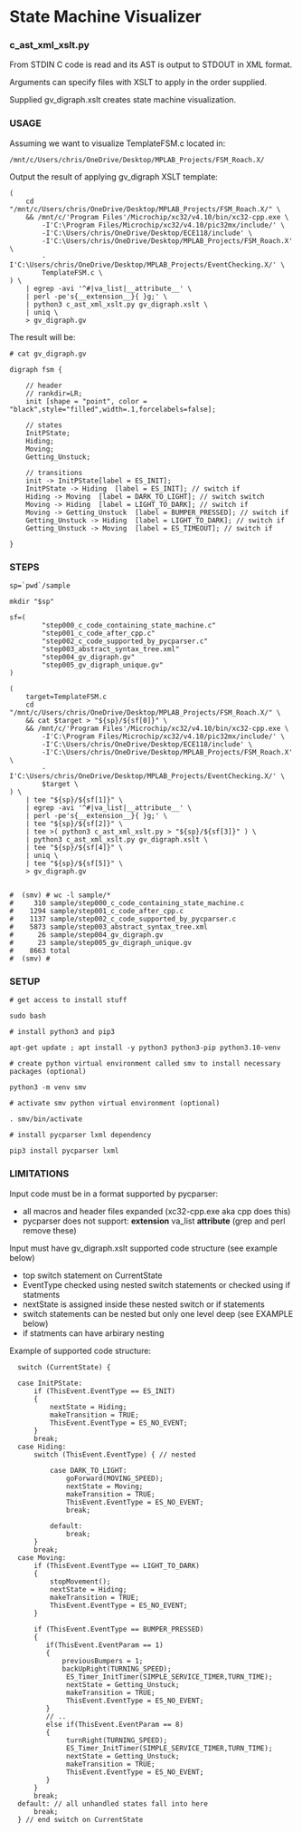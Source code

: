 # State Machine Visualizer

### c_ast_xml_xslt.py

From STDIN C code is read and its AST is output to STDOUT in XML format.

Arguments can specify files with XSLT to apply in the order supplied.

Supplied gv_digraph.xslt creates state machine visualization. 

### USAGE

Assuming we want to visualize TemplateFSM.c located in:
```
/mnt/c/Users/chris/OneDrive/Desktop/MPLAB_Projects/FSM_Roach.X/
```

Output the result of applying gv_digraph XSLT template:
```
( 
    cd "/mnt/c/Users/chris/OneDrive/Desktop/MPLAB_Projects/FSM_Roach.X/" \
    && /mnt/c/'Program Files'/Microchip/xc32/v4.10/bin/xc32-cpp.exe \
        -I'C:\Program Files/Microchip/xc32/v4.10/pic32mx/include/' \
        -I'C:\Users/chris/OneDrive/Desktop/ECE118/include' \
        -I'C:\Users/chris/OneDrive/Desktop/MPLAB_Projects/FSM_Roach.X' \
        -I'C:\Users/chris/OneDrive/Desktop/MPLAB_Projects/EventChecking.X/' \
        TemplateFSM.c \
) \
    | egrep -avi '^#|va_list|__attribute__' \
    | perl -pe's{__extension__}{ }g;' \
    | python3 c_ast_xml_xslt.py gv_digraph.xslt \
    | uniq \
    > gv_digraph.gv
```

The result will be:
```
# cat gv_digraph.gv

digraph fsm {

    // header
    // rankdir=LR;
    init [shape = "point", color = "black",style="filled",width=.1,forcelabels=false];

    // states
    InitPState;
    Hiding;
    Moving;
    Getting_Unstuck;

    // transitions
    init -> InitPState[label = ES_INIT];
    InitPState -> Hiding  [label = ES_INIT]; // switch if
    Hiding -> Moving  [label = DARK_TO_LIGHT]; // switch switch
    Moving -> Hiding  [label = LIGHT_TO_DARK]; // switch if
    Moving -> Getting_Unstuck  [label = BUMPER_PRESSED]; // switch if
    Getting_Unstuck -> Hiding  [label = LIGHT_TO_DARK]; // switch if
    Getting_Unstuck -> Moving  [label = ES_TIMEOUT]; // switch if

}
```

### STEPS

```
sp=`pwd`/sample 

mkdir "$sp"

sf=(
        "step000_c_code_containing_state_machine.c"
        "step001_c_code_after_cpp.c"
        "step002_c_code_supported_by_pycparser.c"
        "step003_abstract_syntax_tree.xml"
        "step004_gv_digraph.gv"
        "step005_gv_digraph_unique.gv"
)

(
    target=TemplateFSM.c
    cd "/mnt/c/Users/chris/OneDrive/Desktop/MPLAB_Projects/FSM_Roach.X/" \
    && cat $target > "${sp}/${sf[0]}" \
    && /mnt/c/'Program Files'/Microchip/xc32/v4.10/bin/xc32-cpp.exe \
        -I'C:\Program Files/Microchip/xc32/v4.10/pic32mx/include/' \
        -I'C:\Users/chris/OneDrive/Desktop/ECE118/include' \
        -I'C:\Users/chris/OneDrive/Desktop/MPLAB_Projects/FSM_Roach.X' \
        -I'C:\Users/chris/OneDrive/Desktop/MPLAB_Projects/EventChecking.X/' \
        $target \
) \
    | tee "${sp}/${sf[1]}" \
    | egrep -avi '^#|va_list|__attribute__' \
    | perl -pe's{__extension__}{ }g;' \
    | tee "${sp}/${sf[2]}" \
    | tee >( python3 c_ast_xml_xslt.py > "${sp}/${sf[3]}" ) \
    | python3 c_ast_xml_xslt.py gv_digraph.xslt \
    | tee "${sp}/${sf[4]}" \
    | uniq \
    | tee "${sp}/${sf[5]}" \
    > gv_digraph.gv


#  (smv) # wc -l sample/*
#     310 sample/step000_c_code_containing_state_machine.c
#    1294 sample/step001_c_code_after_cpp.c
#    1137 sample/step002_c_code_supported_by_pycparser.c
#    5873 sample/step003_abstract_syntax_tree.xml
#      26 sample/step004_gv_digraph.gv
#      23 sample/step005_gv_digraph_unique.gv
#    8663 total
#  (smv) #
```

### SETUP

```
# get access to install stuff

sudo bash 

# install python3 and pip3

apt-get update ; apt install -y python3 python3-pip python3.10-venv

# create python virtual environment called smv to install necessary packages (optional)

python3 -m venv smv

# activate smv python virtual environment (optional)

. smv/bin/activate

# install pycparser lxml dependency

pip3 install pycparser lxml
```

### LIMITATIONS

Input code must be in a format supported by pycparser:
* all macros and header files expanded (xc32-cpp.exe aka cpp does this)
* pycparser does not support: __extension__ va_list __attribute__ (grep and perl remove these)

Input must have gv_digraph.xslt supported code structure (see example below)
* top switch statement on CurrentState 
* EventType checked using nested switch statements or checked using if statments
* nextState is assigned inside these nested switch or if statements
* switch statements can be nested but only one level deep (see EXAMPLE below)
* if statments can have arbirary nesting
 
Example of supported code structure:

  ```
    switch (CurrentState) {
  
    case InitPState: 
        if (ThisEvent.EventType == ES_INIT)
        {
            nextState = Hiding;
            makeTransition = TRUE;
            ThisEvent.EventType = ES_NO_EVENT;
        }
        break;
    case Hiding: 
        switch (ThisEvent.EventType) { // nested 
            
            case DARK_TO_LIGHT:
                goForward(MOVING_SPEED);
                nextState = Moving;
                makeTransition = TRUE;
                ThisEvent.EventType = ES_NO_EVENT;
                break;
                
            default:
                break;
        }
        break;
    case Moving: 
        if (ThisEvent.EventType == LIGHT_TO_DARK) 
        {
            stopMovement();
            nextState = Hiding;
            makeTransition = TRUE;
            ThisEvent.EventType = ES_NO_EVENT;
        } 
        
        if (ThisEvent.EventType == BUMPER_PRESSED)
        {
           if(ThisEvent.EventParam == 1)
           {
               previousBumpers = 1; 
               backUpRight(TURNING_SPEED);
                ES_Timer_InitTimer(SIMPLE_SERVICE_TIMER,TURN_TIME);
                nextState = Getting_Unstuck;
                makeTransition = TRUE;
                ThisEvent.EventType = ES_NO_EVENT;    
           } 
           // ..
           else if(ThisEvent.EventParam == 8)
           {
                turnRight(TURNING_SPEED);
                ES_Timer_InitTimer(SIMPLE_SERVICE_TIMER,TURN_TIME);
                nextState = Getting_Unstuck;
                makeTransition = TRUE;
                ThisEvent.EventType = ES_NO_EVENT;
           }
        }
        break;        
    default: // all unhandled states fall into here
        break;
    } // end switch on CurrentState

```
